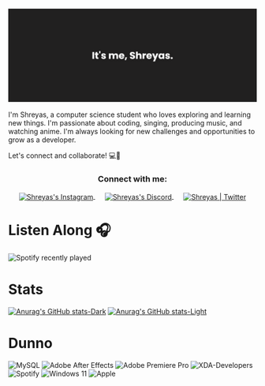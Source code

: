 [![MasterHead](https://github.com/shreyasdesu/shreyasdesu/blob/main/banner%20(1).png)](https://github.com/shreyasdesu)

<p>

I'm Shreyas, a computer science student who loves exploring and learning new things. I'm passionate about coding, singing, producing music, and watching anime. I'm always looking for new challenges and opportunities to grow as a developer.

Let's connect and collaborate! 💻🤝
</p>


<h3 align="center">Connect with me:</h3>
<p align="center">
<a href="https://www.instagram.com/shreyasdesu/" >
<img align="center" alt="Shreyas's Instagram" height="33px" width="33px" src="https://raw.githubusercontent.com/hussainweb/hussainweb/main/icons/instagram.png" />
</a>
  <a>&nbsp;&nbsp;&nbsp;&nbsp;</a>
<a href="discordapp.com/users/492530513953816586">
<img align="center" alt="Shreyas's Discord" height="33px" width="33px" src="https://raw.githubusercontent.com/peterthehan/peterthehan/master/assets/discord.svg" />
</a>
  <a>&nbsp;&nbsp;&nbsp;&nbsp;</a>
<a href="https://twitter.com/shreyasdesu">
<img align="center" alt="Shreyas | Twitter" height="33px" width="33px" src="https://raw.githubusercontent.com/peterthehan/peterthehan/master/assets/twitter.svg" />
</a>
<!--  <a>&nbsp;&nbsp;&nbsp;&nbsp;</a>
<a href="https://www.linkedin.com/in/abhisheknaiidu/">
<img align="center" alt="Abhishek's LinkedIN" height="33px" width="33px" src="https://raw.githubusercontent.com/peterthehan/peterthehan/master/assets/linkedin.svg" />
</a> -->
</p>


# Listen Along 🎧
![Spotify recently played](https://spotify-recently-played-readme.vercel.app/api?user=q9w58zz45o4clczypd671lokx&width=1000)

# Stats 
[![Anurag's GitHub stats-Dark](https://github-readme-stats.vercel.app/api?username=shreyasdesu&show_icons=true&theme=dark#gh-dark-mode-only)](https://github.com/anuraghazra/github-readme-stats#gh-dark-mode-only)
[![Anurag's GitHub stats-Light](https://github-readme-stats.vercel.app/api?username=shreyasdesu&show_icons=true&theme=default#gh-light-mode-only)](https://github.com/anuraghazra/github-readme-stats#gh-light-mode-only)

<!--
[![Top Langs](https://github-readme-stats.vercel.app/api/top-langs/?username=shreyasdesu&layout=compact)](https://github.com/anuraghazra/github-readme-stats)

[![trophy](https://github-profile-trophy.vercel.app/?username=shreyasdesu&theme=onedark)](https://github.com/ryo-ma/github-profile-trophy)
-->
# Dunno
![MySQL](https://img.shields.io/badge/mysql-%2300f.svg?style=for-the-badge&logo=mysql&logoColor=white)
![Adobe After Effects](https://img.shields.io/badge/Adobe%20After%20Effects-9999FF.svg?style=for-the-badge&logo=Adobe%20After%20Effects&logoColor=white)
![Adobe Premiere Pro](https://img.shields.io/badge/Adobe%20Premiere%20Pro-9999FF.svg?style=for-the-badge&logo=Adobe%20Premiere%20Pro&logoColor=white)
![XDA-Developers](https://img.shields.io/badge/XDA--Developers-%23AC6E2F.svg?style=for-the-badge&logo=XDA-Developers&logoColor=white)
![Spotify](https://img.shields.io/badge/Spotify-1ED760?style=for-the-badge&logo=spotify&logoColor=white)
![Windows 11](https://img.shields.io/badge/Windows%2011-%230079d5.svg?style=for-the-badge&logo=Windows%2011&logoColor=white)
![Apple](https://img.shields.io/badge/Apple-%23000000.svg?style=for-the-badge&logo=apple&logoColor=white)
